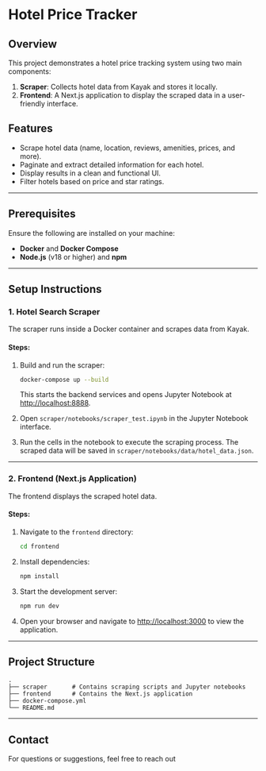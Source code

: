 # Hotel Price Tracker

## Overview
This project demonstrates a hotel price tracking system using two main components:

1. **Scraper**: Collects hotel data from Kayak and stores it locally.
2. **Frontend**: A Next.js application to display the scraped data in a user-friendly interface.

## Features
- Scrape hotel data (name, location, reviews, amenities, prices, and more).
- Paginate and extract detailed information for each hotel.
- Display results in a clean and functional UI.
- Filter hotels based on price and star ratings.

---

## Prerequisites
Ensure the following are installed on your machine:
- **Docker** and **Docker Compose**
- **Node.js** (v18 or higher) and **npm**



---

## Setup Instructions

### 1. Hotel Search Scraper
The scraper runs inside a Docker container and scrapes data from Kayak.

#### Steps:
1. Build and run the scraper:
   ```bash
   docker-compose up --build
   ```
   This starts the backend services and opens Jupyter Notebook at [http://localhost:8888](http://localhost:8888).

2. Open `scraper/notebooks/scraper_test.ipynb` in the Jupyter Notebook interface.
3. Run the cells in the notebook to execute the scraping process. The scraped data will be saved in `scraper/notebooks/data/hotel_data.json`.

---

### 2. Frontend (Next.js Application)
The frontend displays the scraped hotel data.

#### Steps:
1. Navigate to the `frontend` directory:
   ```bash
   cd frontend
   ```

2. Install dependencies:
   ```bash
   npm install
   ```

3. Start the development server:
   ```bash
   npm run dev
   ```

4. Open your browser and navigate to [http://localhost:3000](http://localhost:3000) to view the application.

---

## Project Structure
```
.
├── scraper       # Contains scraping scripts and Jupyter notebooks
├── frontend      # Contains the Next.js application
├── docker-compose.yml
└── README.md
```

---

## Contact
For questions or suggestions, feel free to reach out

